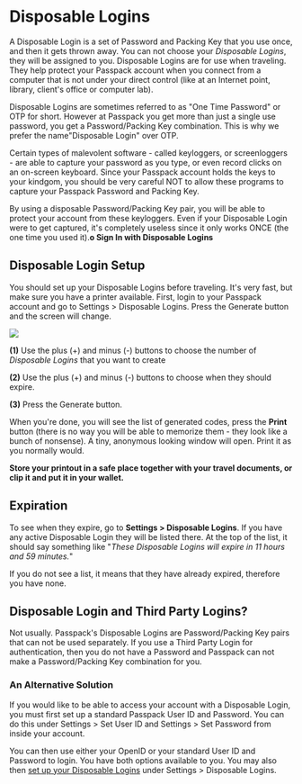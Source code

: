 # Disposable Logins

A Disposable Login is a set of Password and Packing Key that you use once, and then it gets thrown away. You can not choose your _Disposable Logins_, they will be assigned to you. Disposable Logins are for use when traveling. They help protect your Passpack account when you connect from a computer that is not under your direct control \(like at an Internet point, library, client's office or computer lab\).

Disposable Logins are sometimes referred to as "One Time Password" or OTP for short. However at Passpack you get more than just a single use password, you get a Password/Packing Key combination. This is why we prefer the name"Disposable Login" over OTP.

Certain types of malevolent software - called keyloggers, or screenloggers - are able to capture your password as you type, or even record clicks on an on-screen keyboard. Since your Passpack account holds the keys to your kindgom, you should be very careful NOT to allow these programs to capture your Passpack Password and Packing Key.

By using a disposable Password/Packing Key pair, you will be able to protect your account from these keyloggers. Even if your Disposable Login were to get captured, it's completely useless since it only works ONCE \(the one time you used it\).**o Sign In with Disposable Logins**

## Disposable Login Setup

You should set up your Disposable Logins before traveling. It's very fast, but make sure you have a printer available. First, login to your Passpack account and go to Settings &gt; Disposable Logins. Press the Generate button and the screen will change.

![](/assets/assets%2F-LCBoecSUMMtKc_rFkkd%2F-LF5s1gI0E_QdwXWhwus%2F-LF5z7GfLquI5dvPXpKb%2Fdisposablelogins.jpg)

**\(1\)** Use the plus \(+\) and minus \(-\) buttons to choose the number of _Disposable Logins_ that you want to create

**\(2\)** Use the plus \(+\) and minus \(-\) buttons to choose when they should expire.

**\(3\)** Press the Generate button.

When you're done, you will see the list of generated codes, press the **Print** button \(there is no way you will be able to memorize them - they look like a bunch of nonsense\). A tiny, anonymous looking window will open. Print it as you normally would.

**Store your printout in a safe place together with your travel documents, or clip it and put it in your wallet.**

## Expiration

To see when they expire, go to **Settings &gt; Disposable Logins**. If you have any active Disposable Login they will be listed there. At the top of the list, it should say something like "_These Disposable Logins will expire in 11 hours and 59 minutes._"

If you do not see a list, it means that they have already expired, therefore you have none.

## **Disposable Login and Third Party Logins?**

Not usually. Passpack's Disposable Logins are Password/Packing Key pairs that can not be used separately. If you use a Third Party Login for authentication, then you do not have a Password and Passpack can not make a Password/Packing Key combination for you.

### An Alternative Solution

If you would like to be able to access your account with a Disposable Login, you must first set up a standard Passpack User ID and Password. You can do this under Settings &gt; Set User ID and Settings &gt; Set Password from inside your account.

You can then use either your OpenID or your standard User ID and Password to login. You have both options available to you. You may also then [set up your Disposable Logins](https://support.passpack.com/hc/en-us/articles/200698865) under Settings &gt; Disposable Logins.

## 



